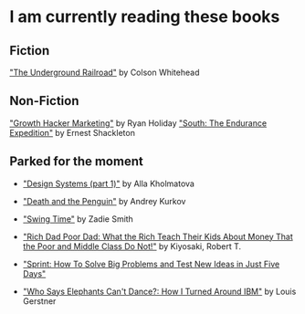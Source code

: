 # I am currently reading these books

## Fiction
["The Underground Railroad"](https://www.amazon.co.uk/gp/product/B01FE6V5Q2/ref=kinw_myk_ro_title) by Colson Whitehead

## Non-Fiction
["Growth Hacker Marketing"](https://www.amazon.co.uk/Growth-Hacker-Marketing-Primer-Advertising-ebook/dp/B00EWPMUKM/ref=sr_1_1?s=digital-text&ie=UTF8&qid=1507388586&sr=1-1&keywords=growth+hacker+marketing) by Ryan Holiday
["South: The Endurance Expedition"](https://www.amazon.co.uk/South-Endurance-Expedition-Penguin-Classics/dp/0241251095/ref=sr_1_1?s=books&ie=UTF8&qid=1508859333&sr=1-1&keywords=shackleton+south) by Ernest Shackleton


## Parked for the moment
- ["Design Systems (part 1)"](https://www.smashingmagazine.com/design-systems-book/) by Alla Kholmatova

- ["Death and the Penguin"](https://www.amazon.co.uk/gp/product/B0050OLHBW/ref=oh_aui_d_detailpage_o04_?ie=UTF8&psc=1) by Andrey Kurkov

- ["Swing Time"](https://www.amazon.co.uk/gp/product/0141036605/ref=oh_aui_detailpage_o06_s00?ie=UTF8&psc=1) by Zadie Smith

- ["Rich Dad Poor Dad: What the Rich Teach Their Kids About Money That the Poor and Middle Class Do Not!"](https://www.amazon.co.uk/gp/product/1612680194/ref=oh_aui_detailpage_o02_s00?ie=UTF8&psc=1) by Kiyosaki, Robert T.

- ["Sprint: How To Solve Big Problems and Test New Ideas in Just Five Days"](https://www.amazon.co.uk/Sprint-Solve-Problems-Test-Ideas-ebook/dp/B017S92JUY/ref=sr_1_1?s=digital-text&ie=UTF8&qid=1502711764&sr=1-1&keywords=Sprint)

- ["Who Says Elephants Can't Dance?: How I Turned Around IBM"](https://www.amazon.co.uk/gp/product/B00L76X6KW/ref=oh_aui_detailpage_o01_s00?ie=UTF8&psc=1) by Louis Gerstner
